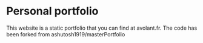 # Personal portfolio

This website is a static portfolio that you can find at avolant.fr. The code has been forked from ashutosh1919/masterPortfolio